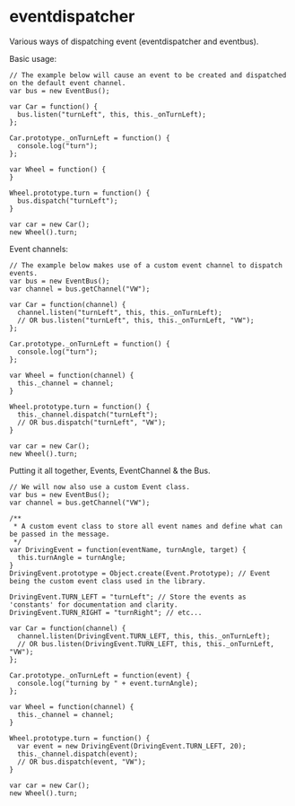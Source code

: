 eventdispatcher
===============

Various ways of dispatching event (eventdispatcher and eventbus).


Basic usage:

    // The example below will cause an event to be created and dispatched on the default event channel.
    var bus = new EventBus();
    
    var Car = function() {
      bus.listen("turnLeft", this, this._onTurnLeft);
    };
    
    Car.prototype._onTurnLeft = function() {
      console.log("turn");
    };
    
    var Wheel = function() {
    }
    
    Wheel.prototype.turn = function() {
      bus.dispatch("turnLeft");
    }
    
    var car = new Car();
    new Wheel().turn;

  
Event channels:

    // The example below makes use of a custom event channel to dispatch events.
    var bus = new EventBus();
    var channel = bus.getChannel("VW");
    
    var Car = function(channel) {
      channel.listen("turnLeft", this, this._onTurnLeft);
      // OR bus.listen("turnLeft", this, this._onTurnLeft, "VW");
    };
    
    Car.prototype._onTurnLeft = function() {
      console.log("turn");
    };
    
    var Wheel = function(channel) {
      this._channel = channel;
    }
    
    Wheel.prototype.turn = function() {
      this._channel.dispatch("turnLeft");
      // OR bus.dispatch("turnLeft", "VW");
    }
    
    var car = new Car();
    new Wheel().turn;

Putting it all together, Events, EventChannel & the Bus.

    // We will now also use a custom Event class.
    var bus = new EventBus();
    var channel = bus.getChannel("VW");
    
    /**
     * A custom event class to store all event names and define what can be passed in the message.
     */
    var DrivingEvent = function(eventName, turnAngle, target) {
      this.turnAngle = turnAngle;
    }
    DrivingEvent.prototype = Object.create(Event.Prototype); // Event being the custom event class used in the library.
    
    DrivingEvent.TURN_LEFT = "turnLeft"; // Store the events as 'constants' for documentation and clarity.
    DrivingEvent.TURN_RIGHT = "turnRight"; // etc...
    
    var Car = function(channel) {
      channel.listen(DrivingEvent.TURN_LEFT, this, this._onTurnLeft);
      // OR bus.listen(DrivingEvent.TURN_LEFT, this, this._onTurnLeft, "VW");
    };
    
    Car.prototype._onTurnLeft = function(event) {
      console.log("turning by " + event.turnAngle);
    };
    
    var Wheel = function(channel) {
      this._channel = channel;
    }
    
    Wheel.prototype.turn = function() {
      var event = new DrivingEvent(DrivingEvent.TURN_LEFT, 20);
      this._channel.dispatch(event);
      // OR bus.dispatch(event, "VW");
    }
    
    var car = new Car();
    new Wheel().turn;
